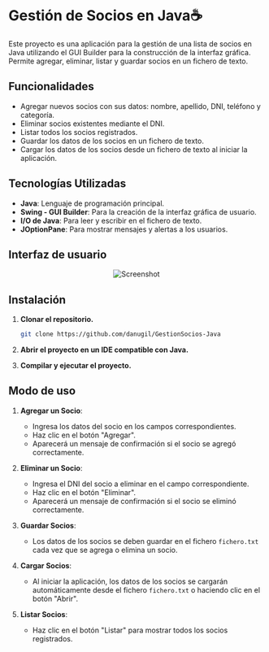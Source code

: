 # Gestión de Socios en Java☕

Este proyecto es una aplicación para la gestión de una lista de socios en Java utilizando el GUI Builder para la construcción de la interfaz gráfica. Permite agregar, eliminar, listar y guardar socios en un fichero de texto.


## Funcionalidades

- Agregar nuevos socios con sus datos: nombre, apellido, DNI, teléfono y categoría.
- Eliminar socios existentes mediante el DNI.
- Listar todos los socios registrados.
- Guardar los datos de los socios en un fichero de texto.
- Cargar los datos de los socios desde un fichero de texto al iniciar la aplicación.


## Tecnologías Utilizadas

- **Java**: Lenguaje de programación principal.
- **Swing - GUI Builder**: Para la creación de la interfaz gráfica de usuario.
- **I/O de Java**: Para leer y escribir en el fichero de texto.
- **JOptionPane**: Para mostrar mensajes y alertas a los usuarios.


## Interfaz de usuario

<div align="center">  
<img align="center" src="https://i.ibb.co/z74Y8dD/interfazdeusuario.jpg" alt="Screenshot">
</div>


## Instalación

1. **Clonar el repositorio.**
    ```bash
    git clone https://github.com/danugil/GestionSocios-Java
    ```
    
2. **Abrir el proyecto en un IDE compatible con Java.**

3. **Compilar y ejecutar el proyecto.**


## Modo de uso

1. **Agregar un Socio**:
    - Ingresa los datos del socio en los campos correspondientes.
    - Haz clic en el botón "Agregar".
    - Aparecerá un mensaje de confirmación si el socio se agregó correctamente.

2. **Eliminar un Socio**:
    - Ingresa el DNI del socio a eliminar en el campo correspondiente.
    - Haz clic en el botón "Eliminar".
    - Aparecerá un mensaje de confirmación si el socio se eliminó correctamente.

3. **Guardar Socios**:
    - Los datos de los socios se deben guardar en el fichero `fichero.txt` cada vez que se agrega o elimina un socio.

4. **Cargar Socios**:
    - Al iniciar la aplicación, los datos de los socios se cargarán automáticamente desde el fichero `fichero.txt` o haciendo clic en el botón "Abrir".

5. **Listar Socios**:
    - Haz clic en el botón "Listar" para mostrar todos los socios registrados.

